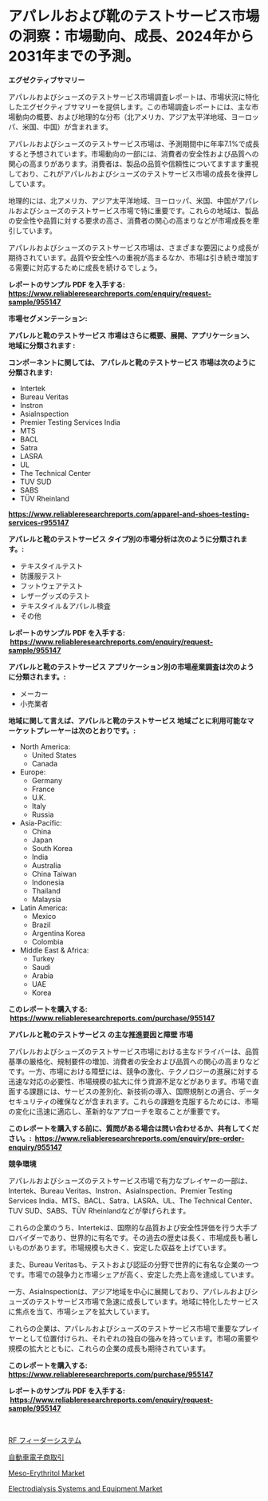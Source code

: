 <p><h1>アパレルおよび靴のテストサービス市場の洞察：市場動向、成長、2024年から2031年までの予測。</h1></p><p><strong>エグゼクティブサマリー</strong></p>
<p><p>アパレルおよびシューズのテストサービス市場調査レポートは、市場状況に特化したエグゼクティブサマリーを提供します。この市場調査レポートには、主な市場動向の概要、および地理的な分布（北アメリカ、アジア太平洋地域、ヨーロッパ、米国、中国）が含まれます。</p><p>アパレルおよびシューズのテストサービス市場は、予測期間中に年率7.1%で成長すると予想されています。市場動向の一部には、消費者の安全性および品質への関心の高まりがあります。消費者は、製品の品質や信頼性についてますます重視しており、これがアパレルおよびシューズのテストサービス市場の成長を後押ししています。</p><p>地理的には、北アメリカ、アジア太平洋地域、ヨーロッパ、米国、中国がアパレルおよびシューズのテストサービス市場で特に重要です。これらの地域は、製品の安全性や品質に対する要求の高さ、消費者の関心の高まりなどが市場成長を牽引しています。</p><p>アパレルおよびシューズのテストサービス市場は、さまざまな要因により成長が期待されています。品質や安全性への重視が高まるなか、市場は引き続き増加する需要に対応するために成長を続けるでしょう。</p></p>
<p><strong>レポートのサンプル PDF を入手する: <a href="https://www.reliableresearchreports.com/enquiry/request-sample/955147">https://www.reliableresearchreports.com/enquiry/request-sample/955147</a></strong></p>
<p><strong>市場セグメンテーション:</strong></p>
<p><strong> アパレルと靴のテストサービス 市場はさらに概要、展開、アプリケーション、地域に分類されます :</strong></p>
<p><strong>コンポーネントに関しては、 アパレルと靴のテストサービス 市場は次のように分類されます: &nbsp;</strong></p>
<p><ul><li>Intertek</li><li>Bureau Veritas</li><li>Instron</li><li>AsiaInspection</li><li>Premier Testing Services India</li><li>MTS</li><li>BACL</li><li>Satra</li><li>LASRA</li><li>UL</li><li>The Technical Center</li><li>TUV SUD</li><li>SABS</li><li>TÜV Rheinland</li></ul></p>
<p><strong><a href="https://www.reliableresearchreports.com/apparel-and-shoes-testing-services-r955147">https://www.reliableresearchreports.com/apparel-and-shoes-testing-services-r955147</a></strong></p>
<p><strong> アパレルと靴のテストサービス タイプ別の市場分析は次のように分類されます。:</strong></p>
<p><ul><li>テキスタイルテスト</li><li>防護服テスト</li><li>フットウェアテスト</li><li>レザーグッズのテスト</li><li>テキスタイル＆アパレル検査</li><li>その他</li></ul></p>
<p><strong>レポートのサンプル PDF を入手する: &nbsp;<a href="https://www.reliableresearchreports.com/enquiry/request-sample/955147">https://www.reliableresearchreports.com/enquiry/request-sample/955147</a></strong></p>
<p><strong> アパレルと靴のテストサービス アプリケーション別の市場産業調査は次のように分類されます。:</strong></p>
<p><ul><li>メーカー</li><li>小売業者</li></ul></p>
<p><strong>地域に関して言えば、アパレルと靴のテストサービス 地域ごとに利用可能なマーケットプレーヤーは次のとおりです。:</strong></p>
<p><ul>
    <li>
        North America:
        <ul>
            <li>United States</li>
            <li>Canada</li>
        </ul>
    </li>
    <li>
        Europe:
        <ul>
            <li>Germany</li>
            <li>France</li>
            <li>U.K.</li>
            <li>Italy</li>
            <li>Russia</li>
        </ul>
    </li>
    <li>
        Asia-Pacific:
        <ul>
            <li>China</li>
            <li>Japan</li>
            <li>South Korea</li>
            <li>India</li>
            <li>Australia</li>
            <li>China Taiwan</li>
            <li>Indonesia</li>
            <li>Thailand</li>
            <li>Malaysia</li>
        </ul>
    </li>
    <li>
        Latin America:
        <ul>
            <li>Mexico</li>
            <li>Brazil</li>
            <li>Argentina Korea</li>
            <li>Colombia</li>
        </ul>
    </li>
    <li>
        Middle East & Africa:
        <ul>
            <li>Turkey</li>
            <li>Saudi</li>
            <li>Arabia</li>
            <li>UAE</li>
            <li>Korea</li>
        </ul>
    </li>
    </ul></p>
<p><strong>このレポートを購入する: &nbsp;<a href="https://www.reliableresearchreports.com/purchase/955147">https://www.reliableresearchreports.com/purchase/955147</a></strong></p>
<p><strong>アパレルと靴のテストサービス の主な推進要因と障壁 市場</strong></p>
<p><p>アパレルおよびシューズのテストサービス市場における主なドライバーは、品質基準の厳格化、規制要件の増加、消費者の安全および品質への関心の高まりなどです。一方、市場における障壁には、競争の激化、テクノロジーの進展に対する迅速な対応の必要性、市場規模の拡大に伴う資源不足などがあります。市場で直面する課題には、サービスの差別化、新技術の導入、国際規制との適合、データセキュリティの確保などが含まれます。これらの課題を克服するためには、市場の変化に迅速に適応し、革新的なアプローチを取ることが重要です。</p></p>
<p><strong>このレポートを購入する前に、質問がある場合は問い合わせるか、共有してください。:&nbsp; <a href="https://www.reliableresearchreports.com/enquiry/pre-order-enquiry/955147">https://www.reliableresearchreports.com/enquiry/pre-order-enquiry/955147</a></strong></p>
<p><strong>競争環境</strong></p>
<p><p>アパレルおよびシューズのテストサービス市場で有力なプレイヤーの一部は、Intertek、Bureau Veritas、Instron、AsiaInspection、Premier Testing Services India、MTS、BACL、Satra、LASRA、UL、The Technical Center、TUV SUD、SABS、TÜV Rheinlandなどが挙げられます。</p><p>これらの企業のうち、Intertekは、国際的な品質および安全性評価を行う大手プロバイダーであり、世界的に有名です。その過去の歴史は長く、市場成長も著しいものがあります。市場規模も大きく、安定した収益を上げています。</p><p>また、Bureau Veritasも、テストおよび認証の分野で世界的に有名な企業の一つです。市場での競争力と市場シェアが高く、安定した売上高を達成しています。</p><p>一方、AsiaInspectionは、アジア地域を中心に展開しており、アパレルおよびシューズのテストサービス市場で急速に成長しています。地域に特化したサービスに焦点を当て、市場シェアを拡大しています。</p><p>これらの企業は、アパレルおよびシューズのテストサービス市場で重要なプレイヤーとして位置付けられ、それぞれの独自の強みを持っています。市場の需要や規模の拡大とともに、これらの企業の成長も期待されています。</p></p>
<p><strong>このレポートを購入する: &nbsp; <a href="https://www.reliableresearchreports.com/purchase/955147">https://www.reliableresearchreports.com/purchase/955147</a></strong></p>
<p><strong>レポートのサンプル PDF を入手する: &nbsp;<a href="https://www.reliableresearchreports.com/enquiry/request-sample/955147">https://www.reliableresearchreports.com/enquiry/request-sample/955147</a></strong><strong></strong></p>
<p>&nbsp;</p>
<p><p><a href="https://github.com/RandallRunte2023/Market-Research-Report-List-1/blob/main/152221184238.md">RF フィーダーシステム</a></p><p><a href="https://github.com/TerrellConn/Market-Research-Report-List-1/blob/main/670469884237.md">自動車電子商取引</a></p><p><a href="https://github.com/SheilaBruen2023/Market-Research-Report-List-1/blob/main/meso-erythritol-market.md">Meso-Erythritol Market</a></p><p><a href="https://github.com/marthawweekle/Market-Research-Report-List-1/blob/main/electrodialysis-systems-and-equipment-market.md">Electrodialysis Systems and Equipment Market</a></p></p>